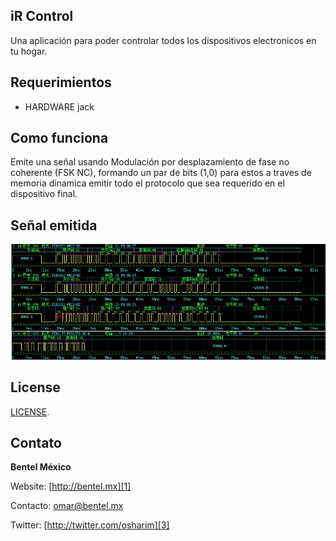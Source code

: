 
iR Control
----------

Una aplicación para poder controlar todos los dispositivos electronicos en tu hogar.

Requerimientos
----------
* HARDWARE jack

Como funciona
----------

Emite una señal usando Modulación por desplazamiento de fase no coherente (FSK NC), formando un par de bits (1,0) para estos a traves de memoria dinamica
emitir todo el protocolo que sea requerido en el dispositivo final.

Señal emitida
----------

![signal](resources/signal.png)


## License
[LICENSE](https://github.com/osharim/iR-control/blob/master/LICENSE).

Contato
----------

**Bentel México**  
  
Website: [http://bentel.mx][1]

Contacto: [omar@bentel.mx][2]

Twitter: [http://twitter.com/osharim][3] 

  [1]: http://bentel.mx
  [2]: mailto:omar@bentel.mx
  [3]: http://twitter.com/osharim
